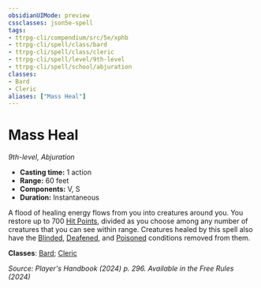 ```yaml
---
obsidianUIMode: preview
cssclasses: json5e-spell
tags:
- ttrpg-cli/compendium/src/5e/xphb
- ttrpg-cli/spell/class/bard
- ttrpg-cli/spell/class/cleric
- ttrpg-cli/spell/level/9th-level
- ttrpg-cli/spell/school/abjuration
classes:
- Bard
- Cleric
aliases: ["Mass Heal"]
---
```

# Mass Heal
*9th-level, Abjuration*  


- **Casting time:** 1 action
- **Range:** 60 feet
- **Components:** V, S
- **Duration:** Instantaneous

A flood of healing energy flows from you into creatures around you. You restore up to 700 [Hit Points](3-Mechanics/CLI/rules/variant-rules/hit-points-xphb.md), divided as you choose among any number of creatures that you can see within range. Creatures healed by this spell also have the [Blinded](3-Mechanics/CLI/rules/conditions.md#Blinded), [Deafened](3-Mechanics/CLI/rules/conditions.md#Deafened), and [Poisoned](3-Mechanics/CLI/rules/conditions.md#Poisoned) conditions removed from them.

**Classes**: [Bard](list-spells-classes-bard); [Cleric](list-spells-classes-cleric)

*Source: Player's Handbook (2024) p. 296. Available in the Free Rules (2024)*